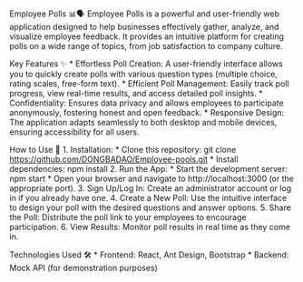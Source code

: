 Employee Polls 📊🗣️
    Employee Polls is a powerful and user-friendly web application designed to help businesses effectively gather, analyze, and visualize employee feedback. It provides an intuitive platform for creating polls on a wide range of topics, from job satisfaction to company culture.

Key Features ✨
    * Effortless Poll Creation: A user-friendly interface allows you to quickly create polls with various question types (multiple choice, rating scales, free-form text).
    * Efficient Poll Management: Easily track poll progress, view real-time results, and access detailed poll insights.
    * Confidentiality: Ensures data privacy and allows employees to participate anonymously, fostering honest and open feedback.
    * Responsive Design: The application adapts seamlessly to both desktop and mobile devices, ensuring accessibility for all users.

How to Use 🚀
    1. Installation:
        * Clone this repository: git clone https://github.com/DONGBADAO/Employee-pools.git
        * Install dependencies: npm install
    2. Run the App:
        * Start the development server: npm start
        * Open your browser and navigate to http://localhost:3000 (or the appropriate port).
    3. Sign Up/Log In: Create an administrator account or log in if you already have one.
    4. Create a New Poll: Use the intuitive interface to design your poll with the desired questions and answer options.
    5. Share the Poll: Distribute the poll link to your employees to encourage participation.
    6. View Results: Monitor poll results in real time as they come in.

Technologies Used 🛠️
    * Frontend: React, Ant Design, Bootstrap
    * Backend: Mock API (for demonstration purposes)
